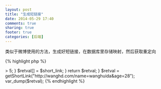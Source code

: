 ```yaml
---
layout: post
title: "生成短链接"
date: 2014-05-29 17:40
comments: true
sharing: true
footer: true
categories: [后端]
---
```



类似于微博使用的方法，生成好短链接，在数据库里存储映射，然后获取重定向

{% highlight php %}
<?php

function getShortLink($long_link)
{
    # 配合md5的key
    $key = "wanghuida";
    $long_link_md5 = md5($long_link . $key);

    # 总共62的字符
    $letter_number = "abcdefghijklmnopqrstuvwxyz0123456789ABCDEFGHIJKLMNOPQRSTUVWXYZ";

    # 128位的md5 分4段计算
    $retval = array();
    for ($i = 0; $i < 4; $i++) {
        $sub_md5 = substr($long_link_md5, $i*8, 8);
        # 只要30位，头部2位砍掉
        $hex = 0x3FFFFFFF & hexdec($sub_md5);
        # 再把30位切成6份，每份都获取一个字符
        $short_link = '';
        for ($j = 0; $j < 6; $j++) {
            $index = 0x0000003d & $hex;
            $short_link .= $letter_number[$index];
            $hex = $hex >> 5;
        }
        $retval[] = $short_link;
    }

    return $retval;
}


$retval = getShortLink("http://wanghd.com/name=wanghuida&age=28");
var_dump($retval);

{% endhighlight %}


